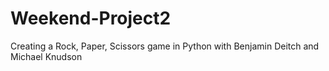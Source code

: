 # Weekend-Project2
Creating a Rock, Paper, Scissors game in Python with Benjamin Deitch and Michael Knudson
